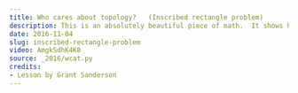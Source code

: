 ```yaml
---
title: Who cares about topology?   (Inscribed rectangle problem)
description: This is an absolutely beautiful piece of math.  It shows how certain ideas from topology, such as the mobius strip, can be used to solve a slightly softer form of an unsolved problem in geometry.
date: 2016-11-04
slug: inscribed-rectangle-problem
video: AmgkSdhK4K8
source: _2016/wcat.py
credits:
- Lesson by Grant Sanderson
---
```

